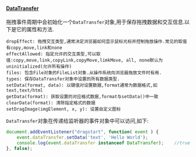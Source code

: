 #### [DataTransfer](https://developer.mozilla.org/en-US/docs/Web/API/DataTransfer)

拖拽事件周期中会初始化一个`DataTransfer`对象,用于保存拖拽数据和交互信息.以下是它的属性和方法.

    dropEffect: 拖拽交互类型,通常决定浏览器如何显示鼠标光标并控制拖放操作.常见的取值有copy,move,link和none
    effectAllowed: 指定允许的交互类型,可以取值:copy,move,link,copyLink,copyMove,limkMove, all, none默认为uninitialized(允许所有操作)
    files: 包含File对象的FileList对象.从操作系统向浏览器拖放文件时有用.
    types: 保存DataTransfer对象中设置的所有数据类型.
    setData(format, data): 以键值对设置数据,format通常为数据格式,如text,text/html
    getData(format): 获取设置的对应格式数据,format与setData()中一致
    clearData(format): 清除指定格式的数据
    setDragImage(imgElement, x, y): 设置自定义图标

`DataTransfer`对象在传递给监听器的事件对象中可以访问,如下:

```javascript
document.addEventListener("dragstart", function( event ) {
    event.dataTransfer.setData('text', 'Hello World');
    console.log(event.dataTransfer instanceof DataTransfer);    //true
}, false);
```


